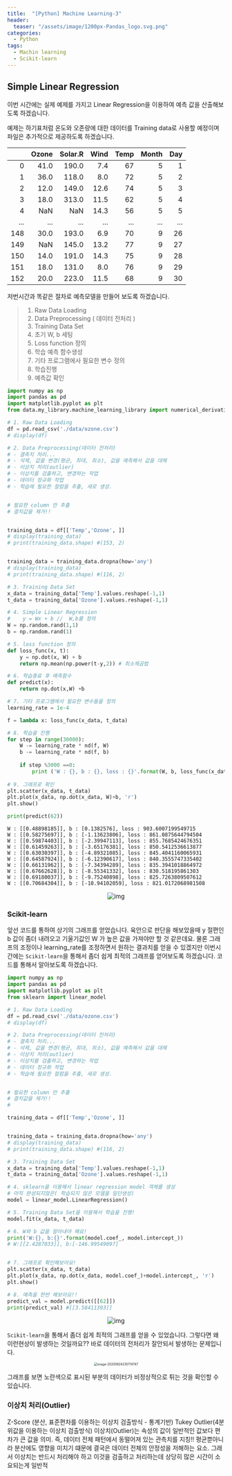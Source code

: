 ```yaml
---
title:  "[Python] Machine Learning-3"
header:
  teaser: "/assets/image/1200px-Pandas_logo.svg.png"
categories: 
  - Python
tags:
  - Machin learning
  - Scikit-learn
---
```


## Simple Linear Regression

이번 시간에는 실제 예제를 가지고 Linear Regression을 이용하여 예측 값을 산출해보도록 하겠습니다.

예제는 하기표처럼 온도와 오존량에 대한 데이터를 Training data로 사용할 예정이며 파일은 추가적으로 제공하도록 하겠습니다.

|      | Ozone | Solar.R | Wind | Temp | Month |  Day |
| ---: | ----: | ------: | ---: | ---: | ----: | ---: |
|    0 |  41.0 |   190.0 |  7.4 |   67 |     5 |    1 |
|    1 |  36.0 |   118.0 |  8.0 |   72 |     5 |    2 |
|    2 |  12.0 |   149.0 | 12.6 |   74 |     5 |    3 |
|    3 |  18.0 |   313.0 | 11.5 |   62 |     5 |    4 |
|    4 |   NaN |     NaN | 14.3 |   56 |     5 |    5 |
|  ... |   ... |     ... |  ... |  ... |   ... |  ... |
|  148 |  30.0 |   193.0 |  6.9 |   70 |     9 |   26 |
|  149 |   NaN |   145.0 | 13.2 |   77 |     9 |   27 |
|  150 |  14.0 |   191.0 | 14.3 |   75 |     9 |   28 |
|  151 |  18.0 |   131.0 |  8.0 |   76 |     9 |   29 |
|  152 |  20.0 |   223.0 | 11.5 |   68 |     9 |   30 |

저번시간과 똑같은 절차로 예측모델을 만들어 보도록 하겠습니다.

>1. Raw Data Loading
>2. Data Preprocessing ( 데이터 전처리 )
>3. Training Data Set
>4. 초기 W, b 세팅
>5. Loss function 정의
>6. 학습 예측 함수생성
>7. 기타 프로그램에사 필요한 변수 정의
>8. 학습진행
>9. 예측값 확인

``` python
import numpy as np
import pandas as pd
import matplotlib.pyplot as plt
from data.my_library.machine_learning_library import numerical_derivative as nd

# 1. Raw Data Loading
df = pd.read_csv('./data/ozone.csv')
# display(df)

# 2. Data Preprocessing(데이터 전처리)
# - 결측치 처리...
# - 삭제, 값을 변경(평균, 최대, 최소), 값을 예측해서 값을 대체 
# - 이상치 처리(outlier)
# - 이상치를 검출하고, 변경하는 작업
# - 데이터 정규화 작업
# - 학습에 필요한 컬럼을 추출, 새로 생성.


# 필요한 column 만 추출
# 결치값을 제거!!


training_data = df[['Temp','Ozone', ]]
# display(training_data)
# print(training_data.shape) #(153, 2)


training_data = training_data.dropna(how='any')
# display(training_data)
# print(training_data.shape) #(116, 2)

# 3. Training Data Set
x_data = training_data['Temp'].values.reshape(-1,1)
t_data = training_data['Ozone'].values.reshape(-1,1)

# 4. Simple Linear Regression
#    y = Wx + b //  W,b를 정의
W = np.random.rand(1,1)
b = np.random.rand(1)

# 5. loss function 정의
def loss_func(x, t):
    y = np.dot(x, W) + b
    return np.mean(np.power(t-y,2)) # 최소제곱법

# 6. 학습종료 후 예측함수
def predict(x):
    return np.dot(x,W) +b

# 7. 기타 프로그램에서 필요한 변수들을 정의
learning_rate = 1e-4

f = lambda x: loss_func(x_data, t_data)

# 8. 학습을 진행
for step in range(30000):
    W -= learning_rate * nd(f, W)
    b -= learning_rate * nd(f, b)
    
    if step %3000 ==0:
        print ('W : {}, b : {}, loss : {}'.format(W, b, loss_func(x_data,t_data)))
    
# 9. 그래프로 확인
plt.scatter(x_data, t_data)
plt.plot(x_data, np.dot(x_data, W)+b, 'r')
plt.show()

print(predict(62))
```

```
W : [[0.48898185]], b : [0.1382576], loss : 903.6007199549715
W : [[0.58275697]], b : [-1.13623806], loss : 861.0875644794504
W : [[0.59874403]], b : [-2.39947113], loss : 855.7685424676351
W : [[0.61459263]], b : [-3.65176381], loss : 850.5412536613877
W : [[0.63030397]], b : [-4.89321085], loss : 845.4041160065931
W : [[0.64587924]], b : [-6.12390617], loss : 840.3555747335402
W : [[0.66131962]], b : [-7.34394289], loss : 835.3941018864972
W : [[0.67662628]], b : [-8.55341332], loss : 830.518195861303
W : [[0.69180037]], b : [-9.75240898], loss : 825.7263809507612
W : [[0.70684304]], b : [-10.94102059], loss : 821.0172068981508
```

<p align='center'><img src="../../assets/image/9B0AD36F-4089-4B4A-8079-29B5A4697B8D.png" alt="img" style="zoom:100%;" /></p>

### Scikit-learn

앞선 코드를 통하여 상기의 그래프를 얻었습니다. 육안으로 판단을 해보았을때 y 절편인 b 값이 좀더 내려오고 기울기값인 W 가 높은 값을 가져야만 할 것 같은데요. 물론 그래프의 조정이나 learning_rate를 조정하면서 원하는 결과치를 얻을 수 있겠지만 이번시간에는 `Scikit-learn`을 통해서 좀더 쉽게 최적의 그래프를 얻어보도록 하겠습니다. 코드를 통해서 알아보도록 하겠습니다.

```python
import numpy as np
import pandas as pd
import matplotlib.pyplot as plt 
from sklearn import linear_model

# 1. Raw Data Loading
df = pd.read_csv('./data/ozone.csv')
# display(df)

# 2. Data Preprocessing(데이터 전처리)
# - 결측치 처리...
# - 삭제, 값을 변경(평균, 최대, 최소), 값을 예측해서 값을 대체 
# - 이상치 처리(outlier)
# - 이상치를 검출하고, 변경하는 작업
# - 데이터 정규화 작업
# - 학습에 필요한 컬럼을 추출, 새로 생성.


# 필요한 column 만 추출
# 결치값을 제거!!
#

training_data = df[['Temp','Ozone', ]]


training_data = training_data.dropna(how='any')
# display(training_data)
# print(training_data.shape) #(116, 2)

# 3. Training Data Set
x_data = training_data['Temp'].values.reshape(-1,1)
t_data = training_data['Ozone'].values.reshape(-1,1)

# 4. sklearn을 이용해서 linear regression model 객체를 생성
# 아직 완성되지않은( 학습되지 않은 모델을 일단생성)
model = linear_model.LinearRegression()

# 5. Training Data Set을 이용해서 학습을 진행!
model.fit(x_data, t_data)

# 6. W와 b 값을 알아내야 해요!
print('W:{}, b:{}'.format(model.coef_, model.intercept_)) 
# W:[[2.4287033]], b:[-146.99549097]


# 7. 그래프로 확인해보아요!
plt.scatter(x_data, t_data)
plt.plot(x_data, np.dot(x_data, model.coef_)+model.intercept_, 'r')
plt.show() 

# 8. 예측을 한번 해보아요!!
predict_val = model.predict([[62]])
print(predict_val) #[[3.58411393]]
```

<p align='center'><img src="../../assets/image/40F5C7F4-8DAD-4080-A76E-4D2BE9519FFA.png" alt="img" style="zoom:100%;" /></p>

`Scikit-learn`을 통해서 좀더 쉽게 최적의 그래프를 얻을 수 있었습니다. 그렇다면 왜 이런현상이 발생하는 것일까요?? 바로 데이터의 전처리가 잘안되서 발생하는 문제입니다.

<p align='center'><img src="../../assets/image/image-20200924235714747.png" alt="image-20200924235714747" style="zoom:50%;" /></p>

그래프를 보면 노란색으로 표시된 부분의 데이터가 비정상적으로 튀는 것을 확인할 수 있습니다.

### 이상치 처리(Outlier)

Z-Score (분산, 표준편차를 이용하는 이상치 검출방식 - 통계기반)
Tukey Outlier(4분위값을 이용하는 이상치 검출방식)
이상치(Outlier)는 속성의 값이 일반적인 값보다 편차가 큰 값을 의미.
즉, 데이터 전체 패턴에서 동떨어져 있는 관측치를 지칭!!
평균뿐아니라 분산에도 영향을 미치기 떄문에 결국은 데이터 전체의 
안정성을 저해하는 요소.
그래서 이상치는 반드시 처리해야 하고 이것을 검출하고 처리하는데 상당히 
많은 시간이 소요되는게 일반적